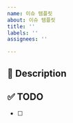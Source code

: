 ```yaml
---
name: 이슈 템플릿
about: 이슈 템플릿
title: ''
labels: ''
assignees: ''

---
```


## 🚀 Description

## ✅ TODO
- [ ]
